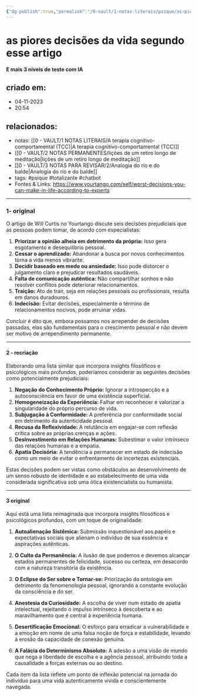 ```yaml
---
{"dg-publish":true,"permalink":"/0-vault/1-notas-literais/psique/as-piores-decisoes-da-vida-segundo-esse-artigo-e-mais-3-niveis-de-teste-com-ia/","tags":["psique","totalizante"],"dgHomeLink":true,"dgShowLocalGraph":true,"dgShowFileTree":true,"dgEnableSearch":true}
---
```


# as piores decisões da vida segundo esse artigo
**E mais 3 níveis de teste com IA**
## criado em: 
- 04-11-2023
- 20:54
## relacionados:
- notas: [[0 - VAULT/1 NOTAS LITERAIS/A terapia cognitivo-comportamental (TCC)\|A terapia cognitivo-comportamental (TCC)]]
- [[0 - VAULT/2 NOTAS PERMANENTES/lições de um retiro longo de meditação\|lições de um retiro longo de meditação]]
- [[0 - VAULT/3 NOTAS PARA REVISAR/2/Analogia do rio e do balde\|Analogia do rio e do balde]]
- tags: #psique #totalizante #chatbot 
- Fontes & Links: https://www.yourtango.com/self/worst-decisions-you-can-make-in-life-according-to-experts
---
### 1- original
O artigo de Will Curtis no Yourtango discute seis decisões prejudiciais que as pessoas podem tomar, de acordo com especialistas:

1. **Priorizar a opinião alheia em detrimento da própria:** Isso gera esgotamento e desequilíbrio pessoal.
2. **Cessar o aprendizado:** Abandonar a busca por novos conhecimentos torna a vida menos vibrante.
3. **Decidir baseado em medo ou ansiedade:** Isso pode distorcer o julgamento claro e prejudicar resultados saudáveis.
4. **Falta de comunicação autêntica:** Não compartilhar sonhos e não resolver conflitos pode deteriorar relacionamentos.
5. **Traição:** Ato de trair, seja em relações pessoais ou profissionais, resulta em danos duradouros.
6. **Indecisão:** Evitar decisões, especialmente o término de relacionamentos nocivos, pode arruinar vidas.

Concluir é dito que, embora possamos nos arrepender de decisões passadas, elas são fundamentais para o crescimento pessoal e não devem ser motivo de arrependimento permanente.

---
#### 2 - recriação
Elaborando uma lista similar que incorpora insights filosóficos e psicológicos mais profundos, poderíamos considerar as seguintes decisões como potencialmente prejudiciais:

1. **Negação do Conhecimento Próprio:** Ignorar a introspecção e a autoconsciência em favor de uma existência superficial.
2. **Homogeneização da Experiência:** Falhar em reconhecer e valorizar a singularidade do próprio percurso de vida.
3. **Subjugação à Conformidade:** A preferência por conformidade social em detrimento da autenticidade pessoal.
4. **Recusa da Reflexividade:** A relutância em engajar-se com reflexão crítica sobre as próprias crenças e ações.
5. **Desinvestimento em Relações Humanas:** Subestimar o valor intrínseco das relações humanas e a empatia.
6. **Apatia Decisória:** A tendência a permanecer em estado de indecisão como um meio de evitar o enfrentamento de incertezas existenciais.

Estas decisões podem ser vistas como obstáculos ao desenvolvimento de um senso robusto de identidade e ao estabelecimento de uma vida considerada significativa sob uma ótica existencialista ou humanista.

---
#### 3 original

Aqui está uma lista reimaginada que incorpora insights filosóficos e psicológicos profundos, com um toque de originalidade:

1. **Autoalienação Sistêmica:** Submissão inquestionável aos papéis e expectativas sociais que alienam o indivíduo de sua essência e aspirações autênticas.

2. **O Culto da Permanência:** A ilusão de que podemos e devemos alcançar estados permanentes de felicidade, sucesso ou certeza, em desacordo com a natureza transitória da existência.

3. **O Eclipse do Ser sobre o Tornar-se:** Priorização da ontologia em detrimento da fenomenologia pessoal, ignorando a constante evolução da consciência e do ser.

4. **Anestesia da Curiosidade:** A escolha de viver num estado de apatia intelectual, rejeitando o impulso intrínseco à descoberta e ao maravilhamento que é central à experiência humana.

5. **Desertificação Emocional:** O esforço para erradicar a vulnerabilidade e a emoção em nome de uma falsa noção de força e estabilidade, levando à erosão da capacidade de conexão genuína.

6. **A Falácia do Determinismo Absoluto:** A adesão a uma visão de mundo que nega a liberdade de escolha e a agência pessoal, atribuindo toda a causalidade a forças externas ou ao destino.

Cada item da lista reflete um ponto de inflexão potencial na jornada do indivíduo para uma vida autenticamente vivida e conscientemente navegada.